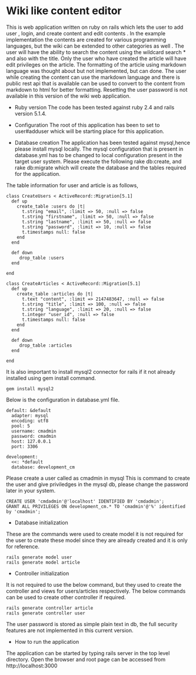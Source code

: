 # Wiki like content editor

This is web application written on ruby on rails which lets the user to add user , login, and create content and edit contents . In the example implementation the contents are created for various programming languages, but the wiki can be extended to other categories as well . The user will have the ability to search the content using the wildcard search * and also with the title.  Only the user who have created the article will have edit privileges on the article. The formatting of the article using markdown language was thought about but not implemented, but can done.  The user while creating the content can use the markdown language and there is public rest api that is available can be used to convert to the content from markdown to html for better formatting.  Resetting the user password is not available in this version of the wiki web application. 

* Ruby version
 The code has been tested against ruby 2.4 and rails version 5.1.4.


* Configuration
The root of this application has been to set to user#adduser whick will be starting place for this application. 

* Database creation
The application has been tested against mysql,hence please install mysql locally. 
The mysql configuration that is present in database.yml has to be changed to local 
configuration present in the target user system. 
 Please execute the following rake db:create, and rake db:migrate which will create the database and the tables required for the application. 

The table information for user and article is as follows,
```
class CreateUsers < ActiveRecord::Migration[5.1]
  def up
    create_table :users do |t|
      t.string "email", :limit => 50, :null => false
      t.string "firstname", :limit => 50, :null => false
      t.string "lastname", :limit => 50, :null => false
      t.string "password", :limit => 10, :null => false
      t.timestamps null: false
    end
  end
 
  def down
     drop_table :users 
  end
   
end

class CreateArticles < ActiveRecord::Migration[5.1]
  def up
    create_table :articles do |t|
      t.text "content", :limit => 2147483647, :null => false
      t.string "title", :limit => 100, :null => false
      t.string "language", :limit => 20, :null => false
      t.integer "user_id", :null => false
      t.timestamps null: false
    end
  end

  def down
     drop_table :articles
  end

end

```

It is also important to install mysql2 connector for rails if it not already installed using gem install command.
```
gem install mysql2
```

Below is the configuration in database.yml file. 
```
default: &default
  adapter: mysql
  encoding: utf8
  pool: 5
  username: cmadmin
  password: cmadmin
  host: 127.0.0.1
  port: 3306 

development:
  <<: *default
  database: development_cm
```

Please create a user called as cmadmin in mysql
This is command to create the user and give priviledges in the mysql db, please change the password later in your system. 

```
CREATE USER 'cmdadmin'@'localhost' IDENTIFIED BY 'cmdadmin';
GRANT ALL PRIVILEGES ON development_cm.* TO 'cmadmin'@'%' identified by 'cmadmin';
```

* Database initialization

These are the commands were used to create model it is not required for the user to create these model since they are already created and it is only for reference.

```
rails generate model user
rails generate model article
```

* Controller initialization

It is not required to use the below command, but they used to create the controller and views for users/articles respectively. The below commands can be used to create other controller if required. 
```
rails generate controller article
rails generate controller user
```

The user password is stored as simple plain text in db, the full security features are not implemented in this current version. 

* How to run the application

The application can be started by typing rails server in the top level directory.
Open the browser and root page can be accessed from http://localhost:3000

